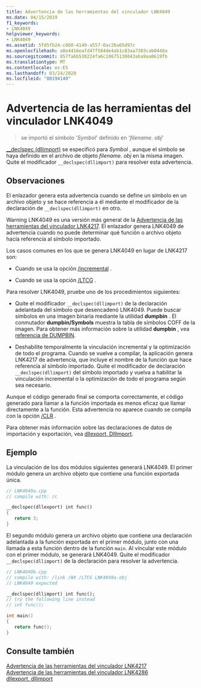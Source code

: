 ```yaml
---
title: Advertencia de las herramientas del vinculador LNK4049
ms.date: 04/15/2019
f1_keywords:
- LNK4049
helpviewer_keywords:
- LNK4049
ms.assetid: 5fd5fb24-c860-4149-a557-0ac26a65d97c
ms.openlocfilehash: a8e4416eafd47f584de4ab1c83aa7303cab0440a
ms.sourcegitcommit: 857fa6b530224fa6c18675138043aba9aa0619fb
ms.translationtype: MT
ms.contentlocale: es-ES
ms.lasthandoff: 03/24/2020
ms.locfileid: "80194140"
---
```

# <a name="linker-tools-warning-lnk4049"></a>Advertencia de las herramientas del vinculador LNK4049

> se importó el símbolo '*Symbol*' definido en '*filename. obj*'

[__declspec (dllimport)](../../cpp/dllexport-dllimport.md) se especificó para *Symbol* , aunque el símbolo se haya definido en el archivo de objeto *filename. obj* en la misma imagen. Quite el modificador `__declspec(dllimport)` para resolver esta advertencia.

## <a name="remarks"></a>Observaciones

El enlazador genera esta advertencia cuando se define un símbolo en un archivo objeto y se hace referencia a él mediante el modificador de la declaración de `__declspec(dllimport)` en otro.

Warning LNK4049 es una versión más general de la [Advertencia de las herramientas del vinculador LNK4217](linker-tools-warning-lnk4217.md). El enlazador genera LNK4049 de advertencia cuando no puede determinar qué función o archivo objeto hacía referencia al símbolo importado.

Los casos comunes en los que se genera LNK4049 en lugar de LNK4217 son:

- Cuando se usa la opción [/incremental](../../build/reference/incremental-link-incrementally.md) .

- Cuando se usa la opción [/LTCG](../../build/reference/ltcg-link-time-code-generation.md) .

Para resolver LNK4049, pruebe uno de los procedimientos siguientes:

- Quite el modificador `__declspec(dllimport)` de la declaración adelantada del símbolo que desencadenó LNK4049. Puede buscar símbolos en una imagen binaria mediante la utilidad **dumpbin** . El conmutador **dumpbin/Symbols** muestra la tabla de símbolos COFF de la imagen. Para obtener más información sobre la utilidad **dumpbin** , vea [referencia de DUMPBIN](../../build/reference/dumpbin-reference.md).

- Deshabilite temporalmente la vinculación incremental y la optimización de todo el programa. Cuando se vuelve a compilar, la aplicación genera LNK4217 de advertencia, que incluye el nombre de la función que hace referencia al símbolo importado. Quite el modificador de declaración `__declspec(dllimport)` del símbolo importado y vuelva a habilitar la vinculación incremental o la optimización de todo el programa según sea necesario.

Aunque el código generado final se comporta correctamente, el código generado para llamar a la función importada es menos eficaz que llamar directamente a la función. Esta advertencia no aparece cuando se compila con la opción [/CLR](../../build/reference/clr-common-language-runtime-compilation.md) .

Para obtener más información sobre las declaraciones de datos de importación y exportación, vea [dllexport, DllImport](../../cpp/dllexport-dllimport.md).

## <a name="example"></a>Ejemplo

La vinculación de los dos módulos siguientes generará LNK4049. El primer módulo genera un archivo objeto que contiene una función exportada única.

```cpp
// LNK4049a.cpp
// compile with: /c

__declspec(dllexport) int func()
{
   return 3;
}
```

El segundo módulo genera un archivo objeto que contiene una declaración adelantada a la función exportada en el primer módulo, junto con una llamada a esta función dentro de la función `main`. Al vincular este módulo con el primer módulo, se generará LNK4049. Quite el modificador `__declspec(dllimport)` de la declaración para resolver la advertencia.

```cpp
// LNK4049b.cpp
// compile with: /link /WX /LTCG LNK4049a.obj
// LNK4049 expected

__declspec(dllimport) int func();
// try the following line instead
// int func();

int main()
{
   return func();
}
```

## <a name="see-also"></a>Consulte también

[Advertencia de las herramientas del vinculador LNK4217](linker-tools-warning-lnk4217.md) \
[Advertencia de las herramientas del vinculador LNK4286](linker-tools-warning-lnk4286.md) \
[dllexport, dllimport](../../cpp/dllexport-dllimport.md)
